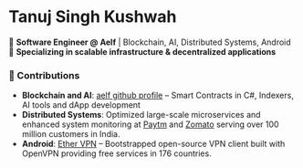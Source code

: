 # Tanuj Singh Kushwah  

🔹 **Software Engineer @ Aelf** | Blockchain, AI, Distributed Systems, Android  
🔹 **Specializing in scalable infrastructure & decentralized applications**  

### 🔧 Contributions  
- **Blockchain and AI**: [aelf github profile](https://github.com/tanuj-aelf) – Smart Contracts in C#, Indexers, AI tools and dApp development  
- **Distributed Systems**: Optimized large-scale microservices and enhanced system monitoring at [Paytm](https://paytm.com/) and [Zomato](https://www.zomato.com/) serving over 100 million customers in India.
- **Android**: [Ether VPN](https://play.google.com/store/apps/details?id=com.anonymous.ethervpn) – Bootstrapped open-source VPN client built with OpenVPN providing free services in 176 countries.
